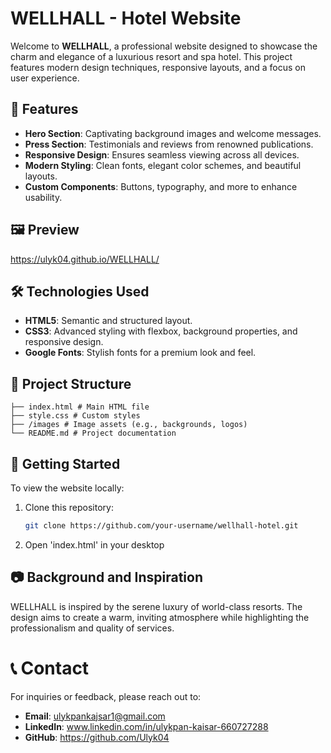# WELLHALL - Hotel Website

Welcome to **WELLHALL**, a professional website designed to showcase the charm and elegance of a luxurious resort and spa hotel. This project features modern design techniques, responsive layouts, and a focus on user experience.

## 🌟 Features

- **Hero Section**: Captivating background images and welcome messages.
- **Press Section**: Testimonials and reviews from renowned publications.
- **Responsive Design**: Ensures seamless viewing across all devices.
- **Modern Styling**: Clean fonts, elegant color schemes, and beautiful layouts.
- **Custom Components**: Buttons, typography, and more to enhance usability.

## 🖼️ Preview

https://ulyk04.github.io/WELLHALL/


## 🛠️ Technologies Used

- **HTML5**: Semantic and structured layout.
- **CSS3**: Advanced styling with flexbox, background properties, and responsive design.
- **Google Fonts**: Stylish fonts for a premium look and feel.

## 📁 Project Structure
```
├── index.html # Main HTML file 
├── style.css # Custom styles 
├── /images # Image assets (e.g., backgrounds, logos) 
└── README.md # Project documentation
```

## 🚀 Getting Started

To view the website locally:

1. Clone this repository:
   ```bash
   git clone https://github.com/your-username/wellhall-hotel.git
   
2. Open 'index.html' in your desktop

## 📷 Background and Inspiration
WELLHALL is inspired by the serene luxury of world-class resorts. The design aims to create a warm, inviting atmosphere while highlighting the professionalism and quality of services.

# 📞 Contact
For inquiries or feedback, please reach out to:

- **Email**: ulykpankajsar1@gmail.com
- **LinkedIn**: www.linkedin.com/in/ulykpan-kaisar-660727288
- **GitHub**: https://github.com/Ulyk04

